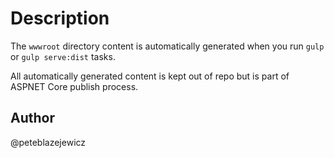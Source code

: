 # Description

The `wwwroot` directory content is automatically generated when you run `gulp` or `gulp serve:dist` tasks.

All automatically generated content is kept out of repo but is part of ASPNET Core publish process.

## Author
@peteblazejewicz
